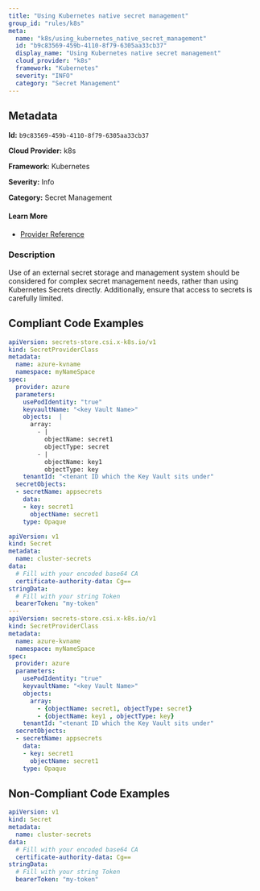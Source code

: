 ```yaml
---
title: "Using Kubernetes native secret management"
group_id: "rules/k8s"
meta:
  name: "k8s/using_kubernetes_native_secret_management"
  id: "b9c83569-459b-4110-8f79-6305aa33cb37"
  display_name: "Using Kubernetes native secret management"
  cloud_provider: "k8s"
  framework: "Kubernetes"
  severity: "INFO"
  category: "Secret Management"
---
```

## Metadata

**Id:** `b9c83569-459b-4110-8f79-6305aa33cb37`

**Cloud Provider:** k8s

**Framework:** Kubernetes

**Severity:** Info

**Category:** Secret Management

#### Learn More

 - [Provider Reference](https://kubernetes.io/docs/concepts/configuration/secret/)

### Description

 Use of an external secret storage and management system should be considered for complex secret management needs, rather than using Kubernetes Secrets directly. Additionally, ensure that access to secrets is carefully limited.


## Compliant Code Examples
```yaml
apiVersion: secrets-store.csi.x-k8s.io/v1
kind: SecretProviderClass
metadata:
  name: azure-kvname
  namespace: myNameSpace
spec:
  provider: azure
  parameters:
    usePodIdentity: "true"              
    keyvaultName: "<key Vault Name>"               
    objects:  |
      array:
        - |
          objectName: secret1          
          objectType: secret                                      
        - |
          objectName: key1               
          objectType: key
    tenantId: "<tenant ID which the Key Vault sits under"            
  secretObjects:                             
  - secretName: appsecrets   
    data:
    - key: secret1                          
      objectName: secret1                                        
    type: Opaque  

```

```yaml
apiVersion: v1
kind: Secret
metadata:
  name: cluster-secrets
data:
  # Fill with your encoded base64 CA
  certificate-authority-data: Cg==
stringData:
  # Fill with your string Token
  bearerToken: "my-token"
---
apiVersion: secrets-store.csi.x-k8s.io/v1
kind: SecretProviderClass
metadata:
  name: azure-kvname
  namespace: myNameSpace
spec:
  provider: azure
  parameters:
    usePodIdentity: "true"              
    keyvaultName: "<key Vault Name>"               
    objects:  
      array:
        - {objectName: secret1, objectType: secret}
        - {objectName: key1 , objectType: key}                                      
    tenantId: "<tenant ID which the Key Vault sits under"            
  secretObjects:                             
  - secretName: appsecrets   
    data:
    - key: secret1                          
      objectName: secret1                                        
    type: Opaque  

```
## Non-Compliant Code Examples
```yaml
apiVersion: v1
kind: Secret
metadata:
  name: cluster-secrets
data:
  # Fill with your encoded base64 CA
  certificate-authority-data: Cg==
stringData:
  # Fill with your string Token
  bearerToken: "my-token"

```
